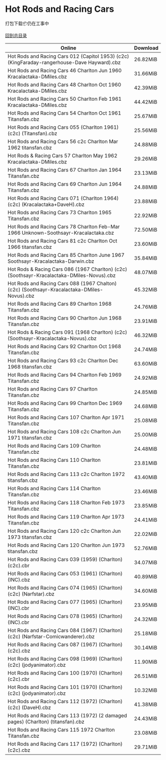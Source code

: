# Hot Rods and Racing Cars

打包下载📦仍在工事中

[回到总目录](/Catalogs.md)







Online | Download
--- | ---
Hot Rods and Racing Cars 012 (Capitol 1953) (c2c) (KingFaraday-rangerhouse-Dave Hayward).cbz | 26.82MiB
Hot Rods and Racing Cars 46 Charlton Jun 1960 Kracalactaka-DMiles.cbz | 31.66MiB
Hot Rods and Racing Cars 48 Charlton Oct 1960 Kracalactaka-DMiles.cbz | 42.39MiB
Hot Rods and Racing Cars 50 Charlton Feb 1961 Kracalactaka-DMiles.cbz | 44.42MiB
Hot Rods and Racing Cars 54 Charlton Oct 1961 Titansfan.cbz | 25.67MiB
Hot Rods and Racing Cars 055 (Charlton 1961) (c2c) (Titansfan).cbz | 25.56MiB
Hot Rods and Racing Cars 56 c2c Charlton Mar 1962 titansfan.cbz | 24.88MiB
Hot Rods & Racing Cars 57 Charlton May 1962 Kracalactaka-DMiles.cbz | 29.26MiB
Hot Rods and Racing Cars 67 Charlton Jan 1964 Titansfan.cbz | 23.13MiB
Hot Rods and Racing Cars 69 Charlton Jun 1964 Titansfan.cbz | 24.88MiB
Hot Rods and Racing Cars 071 (Charlton 1964) (c2c) (Kracalactaka+DaveH).cbz | 23.88MiB
Hot Rods and Racing Cars 73 Charlton 1965 Titansfan.cbz | 22.92MiB
Hot Rods and Racing Cars 78 Charlton Feb-Mar 1966 Unknown-Soothsayr-Kracalactaka.cbz | 72.50MiB
Hot Rods and Racing Cars 81 c2c Charlton Oct 1966 titansfan.cbz | 23.60MiB
Hot Rods and Racing Cars 85 Charlton June 1967 Soothsayr-Kracalactaka-Darwin.cbz | 35.84MiB
Hot Rods & Racing Cars 086 (1967 Charlton) (c2c) (Soothsayr-Kracalactaka-DMiles-Novus).cbz | 48.07MiB
Hot Rods and Racing Cars 088 (1967 Chalton) (c2c) (Soothsayr-Kracalactaka-DMiles-Novus).cbz | 45.32MiB
Hot Rods and Racing Cars 89 Charlton 1968 Titansfan.cbz | 24.76MiB
Hot Rods and Racing Cars 90 Charlton Jun 1968 Titansfan.cbz | 23.91MiB
Hot Rods & Racing Cars 091 (1968 Charlton) (c2c) (Soothsayr-Kracalactaka-Novus).cbz | 46.32MiB
Hot Rods and Racing Cars 92 Charlton Oct 1968 Titansfan.cbz | 24.74MiB
Hot Rods and Racing Cars 93 c2c Charlton Dec 1968 titansfan.cbz | 63.60MiB
Hot Rods and Racing Cars 94 Charlton Feb 1969 Titansfan.cbz | 24.92MiB
Hot Rods and Racing Cars 97 Charlton Titansfan.cbz | 24.85MiB
Hot Rods and Racing Cars 99 Charlton Dec 1969 Titansfan.cbz | 24.68MiB
Hot Rods and Racing Cars 107 Charlton Apr 1971 Titansfan.cbz | 25.08MiB
Hot Rods and Racing Cars 108 c2c Charlton Jun 1971 titansfan.cbz | 25.00MiB
Hot Rods and Racing Cars 109 Charlton Titansfan.cbz | 24.48MiB
Hot Rods and Racing Cars 110 Charlton Titansfan.cbz | 23.81MiB
Hot Rods and Racing Cars 113 c2c Charlton 1972 titansfan.cbz | 43.40MiB
Hot Rods and Racing Cars 114 Charlton Titansfan.cbz | 23.46MiB
Hot Rods and Racing Cars 118 Charlton Feb 1973 Titansfan.cbz | 23.85MiB
Hot Rods and Racing Cars 119 Charlton Apr 1973 Titansfan.cbz | 24.41MiB
Hot Rods and Racing Cars 120 c2c Charlton Jun 1973 titansfan.cbz | 22.02MiB
Hot Rods and Racing Cars 120 Charlton Jun 1973 titansfan.cbz | 52.76MiB
Hot Rods and Racing Cars 039 (1959) (Charlton) (c2c).cbr | 34.07MiB
Hot Rods and Racing Cars 053 (1961) (Charlton) (INC).cbz | 40.89MiB
Hot Rods and Racing Cars 074 (1965) (Charlton) (c2c) (Narfstar).cbz | 34.60MiB
Hot Rods and Racing Cars 077 (1965) (Charlton) (INC).cbr | 23.95MiB
Hot Rods and Racing Cars 078 (1965) (Charlton) (INC).cbr | 24.32MiB
Hot Rods and Racing Cars 084 (1967) (Charlton) (c2c) (Narfstar-Comicwanderer).cbz | 25.18MiB
Hot Rods and Racing Cars 087 (1967) (Charlton) (c2c).cbz | 30.14MiB
Hot Rods and Racing Cars 098 (1969) (Charlton) (c2c) (jodyanimator).cbz | 11.90MiB
Hot Rods and Racing Cars 100 (1970) (Charlton) (c2c).cbr | 26.51MiB
Hot Rods and Racing Cars 101 (1970) (Charlton) (c2c) (jodyanimator).cbz | 10.32MiB
Hot Rods and Racing Cars 112 (1972) (Charlton) (c2c) (DaveH).cbz | 41.38MiB
Hot Rods and Racing Cars 113 (1972) (2 damaged pages) (Charlton) (titansfan).cbz | 24.43MiB
Hot Rods and Racing Cars 115 1972 Charlton Titansfan.cbz | 23.08MiB
Hot Rods and Racing Cars 117 (1972) (Charlton) (c2c).cbz | 29.71MiB